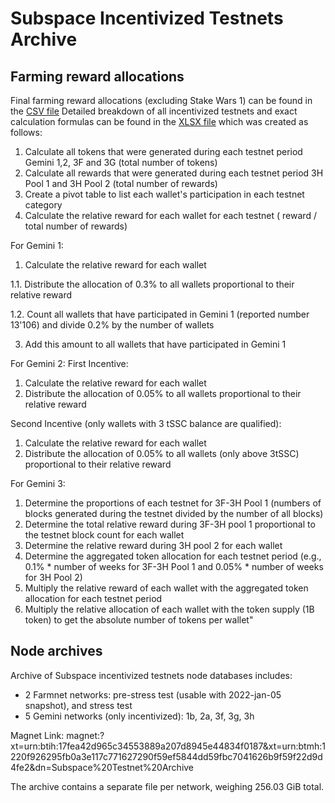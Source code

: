 # Subspace Incentivized Testnets Archive
## Farming reward allocations
Final farming reward allocations (excluding Stake Wars 1) can be found in the [CSV file](https://github.com/subspace/incentivized-testnets/blob/main/Final_farming_rewards.csv)
Detailed breakdown of all incentivized testnets and exact calculation formulas can be found in the [XLSX file](https://github.com/subspace/incentivized-testnets/blob/main/Subspace%20Testnet%20Token%20Distribution%20List_calculations_FINAL.xlsx) which was created as follows:
1. Calculate all tokens that were generated during each testnet period Gemini 1,2, 3F and 3G  (total number of tokens)
2. Calculate all rewards that were generated during each testnet period  3H Pool 1 and 3H Pool 2  (total number of rewards)
3. Create a pivot table to list each wallet's participation in each testnet category
4. Calculate the relative reward for each wallet for each testnet ( reward / total number of rewards)
   
For Gemini 1: 
1. Calculate the relative reward for each wallet
   
1.1. Distribute the allocation of 0.3% to all wallets proportional to their relative reward

1.2. Count all wallets that have participated in Gemini 1 (reported number 13'106) and divide 0.2% by the number of wallets

3. Add this amount to all wallets that have participated in Gemini 1
   
For Gemini 2:
First Incentive:
1. Calculate the relative reward for each wallet
2. Distribute the allocation of 0.05% to all wallets proportional to their relative reward

Second Incentive (only wallets with 3 tSSC balance are qualified):
1. Calculate the relative reward for each wallet
2. Distribute the allocation of 0.05% to all wallets (only above 3tSSC) proportional to their relative reward

For Gemini 3:
1. Determine the proportions of each testnet for 3F-3H Pool 1 (numbers of blocks generated during the testnet divided by the number of all blocks)
2. Determine the total relative reward during 3F-3H pool 1 proportional to the testnet block count for each wallet
3. Determine the relative reward during 3H pool 2 for each wallet
4. Determine the aggregated token allocation for each testnet period (e.g., 0.1% * number of weeks for 3F-3H Pool 1 and 0.05% * number of weeks for 3H Pool 2)
5. Multiply the relative reward of each wallet with the aggregated token allocation for each testnet period
6. Multiply the relative allocation of each wallet with the token supply (1B token) to get the absolute number of tokens per wallet"

## Node archives
Archive of Subspace incentivized testnets node databases includes:
- 2 Farmnet networks: pre-stress test (usable with 2022-jan-05 snapshot), and stress test
- 5 Gemini networks (only incentivized): 1b, 2a, 3f, 3g, 3h

Magnet Link:
magnet:?xt=urn:btih:17fea42d965c34553889a207d8945e44834f0187&xt=urn:btmh:1220f926295fb0a3e117c771627290f59ef5844dd59fbc7041626b9f59f22d9d4fe2&dn=Subspace%20Testnet%20Archive

The archive contains a separate file per network, weighing 256.03 GiB total.

